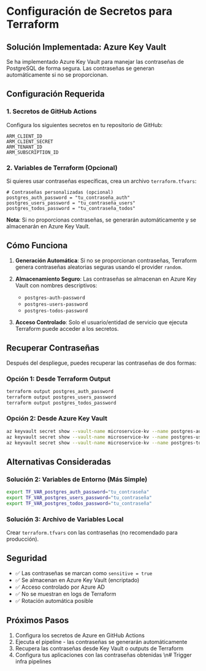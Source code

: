 # Configuración de Secretos para Terraform

## Solución Implementada: Azure Key Vault

Se ha implementado Azure Key Vault para manejar las contraseñas de PostgreSQL de forma segura. Las contraseñas se generan automáticamente si no se proporcionan.

## Configuración Requerida

### 1. Secretos de GitHub Actions

Configura los siguientes secretos en tu repositorio de GitHub:

```
ARM_CLIENT_ID
ARM_CLIENT_SECRET  
ARM_TENANT_ID
ARM_SUBSCRIPTION_ID
```

### 2. Variables de Terraform (Opcional)

Si quieres usar contraseñas específicas, crea un archivo `terraform.tfvars`:

```hcl
# Contraseñas personalizadas (opcional)
postgres_auth_password = "tu_contraseña_auth"
postgres_users_password = "tu_contraseña_users" 
postgres_todos_password = "tu_contraseña_todos"
```

**Nota**: Si no proporcionas contraseñas, se generarán automáticamente y se almacenarán en Azure Key Vault.

## Cómo Funciona

1. **Generación Automática**: Si no se proporcionan contraseñas, Terraform genera contraseñas aleatorias seguras usando el provider `random`.

2. **Almacenamiento Seguro**: Las contraseñas se almacenan en Azure Key Vault con nombres descriptivos:
   - `postgres-auth-password`
   - `postgres-users-password`
   - `postgres-todos-password`

3. **Acceso Controlado**: Solo el usuario/entidad de servicio que ejecuta Terraform puede acceder a los secretos.

## Recuperar Contraseñas

Después del despliegue, puedes recuperar las contraseñas de dos formas:

### Opción 1: Desde Terraform Output
```bash
terraform output postgres_auth_password
terraform output postgres_users_password
terraform output postgres_todos_password
```

### Opción 2: Desde Azure Key Vault
```bash
az keyvault secret show --vault-name microservice-kv --name postgres-auth-password --query value -o tsv
az keyvault secret show --vault-name microservice-kv --name postgres-users-password --query value -o tsv
az keyvault secret show --vault-name microservice-kv --name postgres-todos-password --query value -o tsv
```

## Alternativas Consideradas

### Solución 2: Variables de Entorno (Más Simple)
```bash
export TF_VAR_postgres_auth_password="tu_contraseña"
export TF_VAR_postgres_users_password="tu_contraseña"
export TF_VAR_postgres_todos_password="tu_contraseña"
```

### Solución 3: Archivo de Variables Local
Crear `terraform.tfvars` con las contraseñas (no recomendado para producción).

## Seguridad

- ✅ Las contraseñas se marcan como `sensitive = true`
- ✅ Se almacenan en Azure Key Vault (encriptado)
- ✅ Acceso controlado por Azure AD
- ✅ No se muestran en logs de Terraform
- ✅ Rotación automática posible

## Próximos Pasos

1. Configura los secretos de Azure en GitHub Actions
2. Ejecuta el pipeline - las contraseñas se generarán automáticamente
3. Recupera las contraseñas desde Key Vault o outputs de Terraform
4. Configura tus aplicaciones con las contraseñas obtenidas
\n# Trigger infra pipelines
